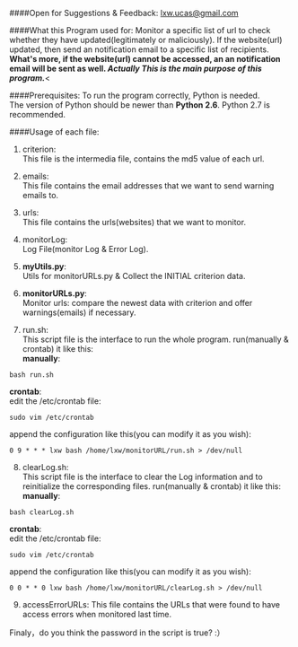 ####Open for Suggestions & Feedback:
lxw.ucas@gmail.com


####What this Program used for:
Monitor a specific list of url to check whether they have updated(legitimately or maliciously). If the website(url) updated, then send an notification email to a specific list of recipients.<br>
**What's more, if the website(url) cannot be accessed, an an notification email will be sent as well. _Actually This is the main purpose of this program._**<<br>

####Prerequisites:
To run the program correctly, Python is needed.<br>
The version of Python should be newer than **Python 2.6**. Python 2.7 is recommended.

####Usage of each file:
1. criterion:<br>
This file is the intermedia file, contains the md5 value of each url.

2. emails:<br>
This file contains the email addresses that we want to send warning emails to.

3. urls:<br>
This file contains the urls(websites) that we want to monitor.

4. monitorLog:<br>
Log File(monitor Log & Error Log).

5. **myUtils.py**:<br>
Utils for monitorURLs.py & Collect the INITIAL criterion data.

6. **monitorURLs.py**:<br>
Monitor urls: compare the newest data with criterion and offer warnings(emails) if necessary.

7. run.sh:<br>
This script file is the interface to run the whole program. run(manually & crontab) it like this:<br>
**manually**:<br>
 ```
 bash run.sh
 ```
**crontab**:<br>
edit the /etc/crontab file:<br>
 ```
 sudo vim /etc/crontab
 ```
append the configuration like this(you can modify it as you wish):<br>
 ```
 0 9 * * * lxw bash /home/lxw/monitorURL/run.sh > /dev/null
 ```

8. clearLog.sh:<br>
This script file is the interface to clear the Log information and to reinitialize the corresponding files. run(manually & crontab) it like this:<br>
**manually**:<br>
 ```
 bash clearLog.sh
 ```
**crontab**:<br>
edit the /etc/crontab file:<br>
 ```
 sudo vim /etc/crontab
 ```
append the configuration like this(you can modify it as you wish):<br>
 ```
 0 0 * * 0 lxw bash /home/lxw/monitorURL/clearLog.sh > /dev/null
 ```

9. accessErrorURLs:
This file contains the URLs that were found to have access errors when monitored last time.

Finaly，do you think the password in the script is true?  :） 
